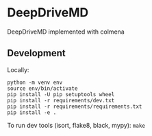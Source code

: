 # DeepDriveMD
DeepDriveMD implemented with colmena

## Development
Locally:
```
python -m venv env
source env/bin/activate
pip install -U pip setuptools wheel
pip install -r requirements/dev.txt
pip install -r requirements/requirements.txt
pip install -e .
```
To run dev tools (isort, flake8, black, mypy): `make`
